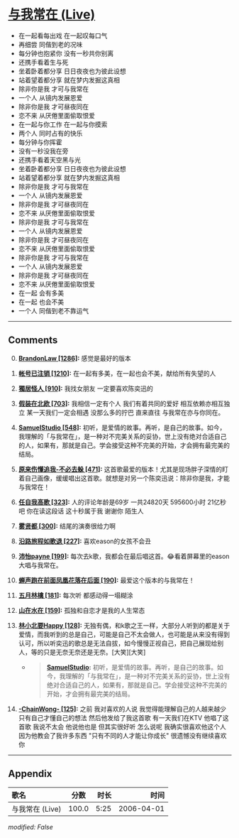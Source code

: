 # [与我常在 (Live)](https://music.163.com/song?id=65930)

* 在一起看每出戏 在一起叹每口气
* 再细尝 同偕到老的况味
* 每分钟也抱紧你 没有一秒共你别离
* 还携手看着生与死
* 坐着卧着都分享 日日夜夜也为彼此设想
* 站着望着都分享 就在梦内发掘这真相
* 除非你是我 才可与我常在
* 一个人 从镜内发展恩爱
* 除非你是我 才可昼夜同在
* 恋不来 从厌倦里面偷取恨爱
* 在一起与你工作 在一起与你摸索
* 两个人 同时占有的快乐
* 每分钟与你挥霍
* 没有一秒没我在旁
* 还携手看着天空黑与光
* 坐着卧着都分享 日日夜夜也为彼此设想
* 站着望着都分享 就在梦内发掘这真相
* 除非你是我 才可与我常在
* 一个人 从镜内发展恩爱
* 除非你是我 才可昼夜同在
* 恋不来 从厌倦里面偷取恨爱
* 除非你是我 才可与我常在
* 一个人 从镜内发展恩爱
* 除非你是我 才可昼夜同在
* 恋不来 从厌倦里面偷取恨爱
* 除非你是我 才可与我常在
* 一个人 从镜内发展恩爱
* 除非你是我 才可昼夜同在
* 恋不来 从厌倦里面偷取恨爱
* 在一起 会有多美
* 在一起 也会不美
* 一个人 同偕到老不靠运气


---

## Comments
0. **[BrandonLaw \[1286\]](https://music.163.com/#/user/home?id=6345011):** 感觉是最好的版本

1. **[帐号已注销 \[1210\]](https://music.163.com/#/user/home?id=46483615):** 在一起有多美，在一起也会不美，献给所有失望的人

2. **[獨居怪人 \[910\]](https://music.163.com/#/user/home?id=61580112):** 我找女朋友 一定要喜欢陈奕迅的

3. **[假装在北欧 \[703\]](https://music.163.com/#/user/home?id=79995052):** 我相信一定有个人 我们有着共同的爱好  相互依赖亦相互独立 某一天我们一定会相遇  没那么多的拧巴  直来直往  与我常在亦与你同在。

4. **[SamuelStudio \[548\]](https://music.163.com/#/user/home?id=316540334):** 初听，是爱情的故事。再听，是自己的故事。如今，我理解的「与我常在」，是一种对不完美关系的妥协，世上没有绝对合适自己的人，如果有，那就是自己。学会接受这种不完美的开始，才会拥有最完美的结局。

5. **[原来伤懂追我-不必去躲 \[471\]](https://music.163.com/#/user/home?id=41098261):** 这首歌最爱的版本！尤其是现场胖子深情的盯着自己画像，缓缓唱出这首歌。就想是对另一个陈奕迅说：除非你是我，才能与我常在！

6. **[任自我高歌 \[323\]](https://music.163.com/#/user/home?id=391247251):** 人的评论年龄是69岁 一共24820天 595600小时 21亿秒吧 你在读这段话 这十秒属于我 谢谢你 陌生人

7. **[雾贤都 \[300\]](https://music.163.com/#/user/home?id=37380504):** 结尾的演奏很给力啊

8. **[沿路旅程如歌退 \[227\]](https://music.163.com/#/user/home?id=625895425):** 喜欢eason的女孩不会丑

9. **[沛怡payne \[199\]](https://music.163.com/#/user/home?id=81098549):** 每次去k歌，我都会在最后唱这首。😂看着屏幕里的eason大唱与我常在。

10. **[蝉声跑在前面凤凰花落在后面 \[190\]](https://music.163.com/#/user/home?id=36563270):** 最爱这个版本的与我常在！

11. **[五月林檎 \[181\]](https://music.163.com/#/user/home?id=35888725):** 每次听 都感动得一塌糊涂

12. **[山在水在 \[159\]](https://music.163.com/#/user/home?id=489875837):** 孤独和自恋才是我的人生常态

13. **[林小北要Happy \[128\]](https://music.163.com/#/user/home?id=93274267):** 无独有偶，和k歌之王一样，大部分人听到的都是关于爱情，而我听到的总是自己，可能是自己不太会做人，也可能是从来没有得到认可，所以听奕迅的歌总是无法自拔，如今慢慢正视自己，把自己展现给别人，等的只是无奈无奈还是无奈。[大笑][大笑]
	* > **[SamuelStudio](https://music.163.com/#/user/home?id=316540334):** 初听，是爱情的故事。再听，是自己的故事。如今，我理解的「与我常在」，是一种对不完美关系的妥协，世上没有绝对合适自己的人，如果有，那就是自己。学会接受这种不完美的开始，才会拥有最完美的结局。

14. **[-ChainWong- \[125\]](https://music.163.com/#/user/home?id=349151189):** 之前  我对喜欢的人说  我觉得能理解自己的人越来越少   只有自己才懂自己的想法    然后他发给了我这首歌  有一天我们在KTV  他唱了这首歌    我说不太会 他说他也是 但其实很好听    怎么说呢   我确实很喜欢他这个人   因为他教会了我许多东西   "只有不同的人才能让你成长"  很遗憾没有继续喜欢你



---

## Appendix

|歌名|分数|时长|时间|
|:---|:---:|---:|---:|
|与我常在 (Live)|100.0|5:25|2006-04-01

*modified: False*